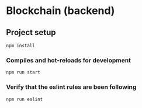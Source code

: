 # Blockchain (backend)

## Project setup

```
npm install
```

### Compiles and hot-reloads for development

```
npm run start
```

### Verify that the eslint rules are been following

```
npm run eslint
```
